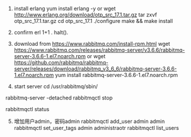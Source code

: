 1. install erlang
yum install erlang   -y
or 
wget http://www.erlang.org/download/otp_src_17.1.tar.gz
tar zxvf  otp_src_17.1.tar.gz
cd  otp_src_17.1
./configure
make && make install 

2. confirm
erl 
1+1 .
halt().

3. download from https://www.rabbitmq.com/install-rpm.html
wget https://www.rabbitmq.com/releases/rabbitmq-server/v3.6.6/rabbitmq-server-3.6.6-1.el7.noarch.rpm
or 
wget https://github.com/rabbitmq/rabbitmq-server/releases/download/rabbitmq_v3_6_6/rabbitmq-server-3.6.6-1.el7.noarch.rpm
yum install rabbitmq-server-3.6.6-1.el7.noarch.rpm 

4. start server
cd /usr/rabbitmq/sbin/

rabbitmq-server  -detached
rabbitmqctl stop

rabbitmqctl status 

5. 增加用户admin，密码admin
rabbitmqctl add_user admin admin 
rabbitmqctl set_user_tags admin administraotr 
rabbitmqctl list_users 
